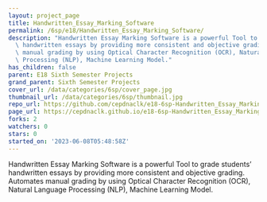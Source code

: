 ```yaml
---
layout: project_page
title: Handwritten_Essay_Marking_Software
permalink: /6sp/e18/Handwritten_Essay_Marking_Software/
description: "Handwritten Essay Marking Software is a powerful Tool to grade students\u2019\
  \ handwritten essays by providing more consistent and objective grading. Automates\
  \ manual grading by using Optical Character Recognition (OCR), Natural Language\
  \ Processing (NLP), Machine Learning Model."
has_children: false
parent: E18 Sixth Semester Projects
grand_parent: Sixth Semester Projects
cover_url: /data/categories/6sp/cover_page.jpg
thumbnail_url: /data/categories/6sp/thumbnail.jpg
repo_url: https://github.com/cepdnaclk/e18-6sp-Handwritten_Essay_Marking_Software
page_url: https://cepdnaclk.github.io/e18-6sp-Handwritten_Essay_Marking_Software
forks: 2
watchers: 0
stars: 0
started_on: '2023-06-08T05:48:58Z'
---
```


Handwritten Essay Marking Software is a powerful Tool to grade students’ handwritten essays by providing more consistent and objective grading. Automates manual grading by using Optical Character Recognition (OCR), Natural Language Processing (NLP), Machine Learning Model.